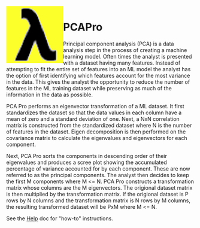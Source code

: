 <img src="/images/pcapro-app-icon.png" align="left" />

# PCAPro

Principal component analysis (PCA) is a data analysis step in the process of creating a machine learning model. Often times the analyst is presented with a dataset having many features. Instead of attempting to fit the entire set of features into an ML model the analyst has the option of first identifying which features account for the most variance in the data. This gives the analyst the opportunity to reduce the number of features in the ML training dataset while preserving as much of the information in the data as possible.

PCA Pro performs an eigenvector transformation of a ML dataset. It first standardizes the dataset so that the data values in each column have a mean of zero and a standard deviation of one. Next, a NxN correlation matrix is constructed from the standardized dataset where N is the number of features in the dataset. Eigen decomposition is then performed on the covariance matrix to calculate the eigenvalues and eigenvectors for each component.

Next, PCA Pro sorts the components in descending order of their eigenvalues and produces a scree plot showing the accumulated percentage of variance accounted for by each component. These are now referred to as the principal components. The analyst then decides to keep the first M components where M <= N. PCA Pro constructs a transformation matrix whose columns are the M eigenvectors. The origional dataset matrix is then multiplied by the transformation matrix. If the origional dataset is P rows by N columns and the transformation matrix is N rows by M columns, the resulting transformed dataset will be PxM where M <= N.

See the <a href="/PCAProHelp.pdf">Help</a> doc for "how-to" instructions.
